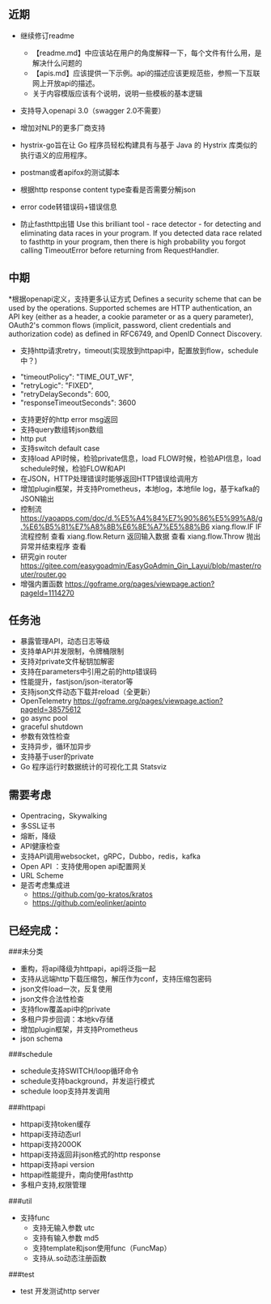 ## 近期
* 继续修订readme
  - 【readme.md】中应该站在用户的角度解释一下，每个文件有什么用，是解决什么问题的
  - 【apis.md】应该提供一下示例。api的描述应该更规范些，参照一下互联网上开放api的描述。
  - 关于内容模版应该有个说明，说明一些模板的基本逻辑
* 支持导入openapi 3.0（swagger 2.0不需要）
* 增加对NLP的更多厂商支持

* hystrix-go旨在让 Go 程序员轻松构建具有与基于 Java 的 Hystrix 库类似的执行语义的应用程序。  

* postman或者apifox的测试脚本
* 根据http response content type查看是否需要分解json
* error code转错误码+错误信息
* 防止fasthttp出错
  Use this brilliant tool - race detector - for detecting and eliminating data races in your program. If you detected data race related to fasthttp in your program, then there is high probability you forgot calling TimeoutError before returning from RequestHandler.


## 中期
*根据openapi定义，支持更多认证方式
Defines a security scheme that can be used by the operations. Supported schemes are HTTP authentication, an API key (either as a header, a cookie parameter or as a query parameter), OAuth2's common flows (implicit, password, client credentials and authorization code) as defined in RFC6749, and OpenID Connect Discovery.

* 支持http请求retry，timeout(实现放到httpapi中，配置放到flow，schedule中？)
 - "timeoutPolicy": "TIME_OUT_WF",
 - "retryLogic": "FIXED",
 - "retryDelaySeconds": 600,
 - "responseTimeoutSeconds": 3600
* 支持更好的http error msg返回
* 支持query数组转json数组
* http put
* 支持switch default case
* 支持load API时候，检验private信息，load FLOW时候，检验API信息，load schedule时候，检验FLOW和API
* 在JSON，HTTP处理错误时能够返回HTTP错误给调用方
* 增加plugin框架，并支持Prometheus，本地log，本地file log，基于kafka的JSON输出
* 控制流
https://yaoapps.com/doc/d.%E5%A4%84%E7%90%86%E5%99%A8/g.%E6%B5%81%E7%A8%8B%E6%8E%A7%E5%88%B6
xiang.flow.IF	IF 流程控制	查看
xiang.flow.Return	返回输入数据	查看
xiang.flow.Throw	抛出异常并结束程序	查看
* 研究gin router
https://gitee.com/easygoadmin/EasyGoAdmin_Gin_Layui/blob/master/router/router.go
* 增强内置函数
https://goframe.org/pages/viewpage.action?pageId=1114270
## 任务池
* 暴露管理API，动态日志等级
* 支持单API并发限制，令牌桶限制
* 支持对private文件秘钥加解密
* 支持在parameters中引用之前的http错误码
* 性能提升，fastjson/json-iterator等
* 支持json文件动态下载并reload（全更新）
* OpenTelemetry
 https://goframe.org/pages/viewpage.action?pageId=38575612
* go async pool
* graceful shutdown
* 参数有效性检查
* 支持异步，循环加异步
* 支持基于user的private
* Go 程序运行时数据统计的可视化工具 Statsviz
## 需要考虑
* Opentracing，Skywalking
* 多SSL证书
* 熔断，降级
* API健康检查
* 支持API调用websocket，gRPC，Dubbo，redis，kafka
* Open API ：支持使用open api配置网关
* URL Scheme
* 是否考虑集成进
    * https://github.com/go-kratos/kratos
    * https://github.com/eolinker/apinto

## 已经完成：
###未分类
* 重构，将api降级为httpapi，api将泛指一起
* 支持从远端http下载压缩包，解压作为conf，支持压缩包密码
* json文件load一次，反复使用
* json文件合法性检查
* 支持flow覆盖api中的private
* 多租户异步回调：本地kv存储
* 增加plugin框架，并支持Prometheus
* json schema

###schedule
* schedule支持SWITCH/loop循环命令
* schedule支持background，并发运行模式
* schedule loop支持并发调用

###httpapi
* httpapi支持token缓存
* httpapi支持动态url
* httpapi支持200OK
* httpapi支持返回非json格式的http response
* httpapi支持api version
* httpapi性能提升，南向使用fasthttp
* 多租户支持,权限管理

###util
* 支持func
     * 支持无输入参数 utc
     * 支持有输入参数 md5
     * 支持template和json使用func（FuncMap）
     * 支持从.so动态注册函数

###test
* test 开发测试http server

